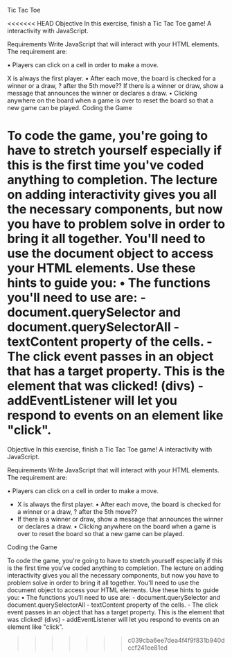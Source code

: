 Tic Tac Toe

<<<<<<< HEAD
Objective In this exercise, finish a Tic Tac Toe game! A interactivity with JavaScript.

Requirements Write JavaScript that will interact with your HTML elements. The requirement are:

• Players can click on a cell in order to make a move.

X is always the first player. • After each move, the board is checked for a winner or a draw, ? after the 5th move??
If there is a winner or draw, show a message that announces the winner or declares a draw. • Clicking anywhere on the board when a game is over to reset the board so that a new game can be played.
Coding the Game

To code the game, you're going to have to stretch yourself especially if this is the first time you've coded anything to completion. The lecture on adding interactivity gives you all the necessary components, but now you have to problem solve in order to bring it all together. You'll need to use the document object to access your HTML elements. Use these hints to guide you: • The functions you'll need to use are: - document.querySelector and document.querySelectorAll - textContent property of the cells. - The click event passes in an object that has a target property. This is the element that was clicked! (divs) - addEventListener will let you respond to events on an element like "click".
=======
Objective
In this exercise, finish a Tic Tac Toe game! A interactivity with JavaScript.

Requirements
Write JavaScript that will interact with your HTML elements. The requirement are:

•	Players can click on a cell in order to make a move.
   - X is always the first player.
•	After each move, the board is checked for a winner or a draw, ? after the 5th move??
  - If there is a winner or draw, show a message that announces the winner or declares a draw.
•	Clicking anywhere on the board when a game is over to reset the board so that a new game can be played.

Coding the Game

To code the game, you're going to have to stretch yourself especially if this is the first time you've coded anything to completion. The lecture on adding interactivity gives you all the necessary components, but now you have to problem solve in order to bring it all together.
You'll need to use the document object to access your HTML elements. Use these hints to guide you:
•	The functions you'll need to use are:
	 - document.querySelector and document.querySelectorAll
	 - textContent property of the cells.
	 - The click event passes in an object that has a target property. This is the element that was clicked! (divs)
	 - addEventListener will let you respond to events on an element like "click".

>>>>>>> c039cba6ee7dea4f4f9f831b940dccf241ee81ed
